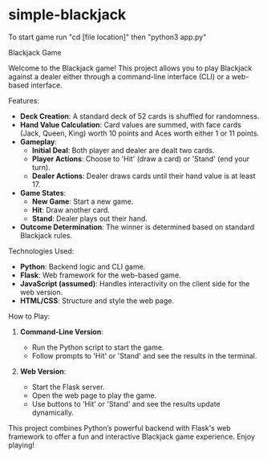 # simple-blackjack

To start game run "cd [file location]" then "python3 app.py"

Blackjack Game

Welcome to the Blackjack game! This project allows you to play Blackjack against a dealer either through a command-line interface (CLI) or a web-based interface.

Features:

- **Deck Creation**: A standard deck of 52 cards is shuffled for randomness.
- **Hand Value Calculation**: Card values are summed, with face cards (Jack, Queen, King) worth 10 points and Aces worth either 1 or 11 points.
- **Gameplay**:
  - **Initial Deal**: Both player and dealer are dealt two cards.
  - **Player Actions**: Choose to 'Hit' (draw a card) or 'Stand' (end your turn).
  - **Dealer Actions**: Dealer draws cards until their hand value is at least 17.
- **Game States**:
  - **New Game**: Start a new game.
  - **Hit**: Draw another card.
  - **Stand**: Dealer plays out their hand.
- **Outcome Determination**: The winner is determined based on standard Blackjack rules.

Technologies Used:

- **Python**: Backend logic and CLI game.
- **Flask**: Web framework for the web-based game.
- **JavaScript (assumed)**: Handles interactivity on the client side for the web version.
- **HTML/CSS**: Structure and style the web page.

How to Play:

1. **Command-Line Version**:
   - Run the Python script to start the game.
   - Follow prompts to 'Hit' or 'Stand' and see the results in the terminal.

2. **Web Version**:
   - Start the Flask server.
   - Open the web page to play the game.
   - Use buttons to 'Hit' or 'Stand' and see the results update dynamically.

This project combines Python’s powerful backend with Flask's web framework to offer a fun and interactive Blackjack game experience. Enjoy playing!
